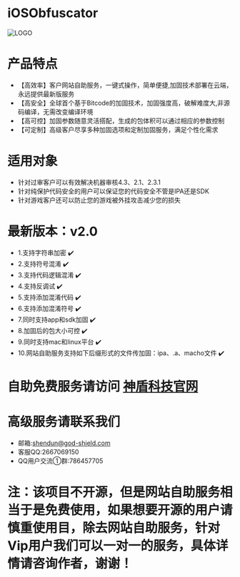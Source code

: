 # iOSObfuscator

![LOGO](https://github.com/godshield/iOSObfuscator/blob/master/logo.png)

# 产品特点
* 【高效率】客户网站自助服务，一键式操作，简单便捷,加固技术部署在云端，永远提供最新版服务
* 【高安全】全球首个基于Bitcode的加固技术，加固强度高，破解难度大,非源码编译，无需改变编译环境
* 【高可控】加固参数随意灵活搭配，生成的包体积可以通过相应的参数控制
* 【可定制】高级客户尽享多种加固选项和定制加固服务，满足个性化需求



# 适用对象
* 针对过审客户可以有效解决机器审核4.3、2.1、2.3.1
* 针对纯保护代码安全的用户可以保证您的代码安全不管是IPA还是SDK
* 针对游戏客户还可以防止您的游戏被外挂攻击减少您的损失


# 最新版本：v2.0
* 1.支持字符串加密  ✔️
* 2.支持符号混淆  ✔️
* 3.支持代码逻辑混淆   ✔️
* 4.支持反调试  ✔️
* 5.支持添加混淆代码  ✔️
* 6.支持添加混淆符号  ✔️
* 7.同时支持app和sdk加固 ✔️
* 8.加固后的包大小可控 ✔️
* 9.同时支持mac和linux平台 ✔️
* 10.网站自助服务支持如下后缀形式的文件传加固：ipa、.a、macho文件 ✔️


# 自助免费服务请访问 [神盾科技官网](http://www.god-shield.com)

# 高级服务请联系我们
* 邮箱:shendun@god-shield.com 
* 客服QQ:2667069150
* QQ用户交流①群:786457705



# 注：该项目不开源，但是网站自助服务相当于是免费使用，如果想要开源的用户请慎重使用目，除去网站自助服务，针对Vip用户我们可以一对一的服务，具体详情请咨询作者，谢谢！
